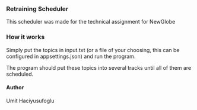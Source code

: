 ### Retraining Scheduler

This scheduler was made for the technical assignment for NewGlobe

### How it works
Simply put the topics in input.txt (or a file of your choosing, this can be configured in appsettings.json) and run the program.

The program should put these topics into several tracks until all of them are scheduled.

#### Author
Umit Haciyusufoglu
